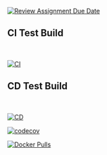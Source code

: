 [![Review Assignment Due Date](https://classroom.github.com/assets/deadline-readme-button-22041afd0340ce965d47ae6ef1cefeee28c7c493a6346c4f15d667ab976d596c.svg)](https://classroom.github.com/a/t1er-CAW)




<!-- Build & Deploy -->
<h2>CI Test Build</h2>
<br>

[![CI](https://img.shields.io/github/actions/workflow/status/FontysVenlo/esd-workshop-ci-cd_esde_jannes_elias/CI.yml?branch=main)](https://github.com/FontysVenlo/esd-workshop-ci-cd_esde_jannes_elias/actions/workflows/CI.yml)
<br>
<h2>CD Test Build</h2>
<br>

[![CD](https://img.shields.io/github/actions/workflow/status/FontysVenlo/esd-workshop-ci-cd_esde_jannes_elias/CD.yml?branch=main)](https://github.com/FontysVenlo/esd-workshop-ci-cd_esde_jannes_elias/actions/workflows/CD.yml)
<br>


<!-- Coverage (Codecov) – will turn green once Codecov is set below -->
[![codecov](https://codecov.io/gh/FontysVenlo/esd-workshop-ci-cd_esde_jannes_elias/branch/main/graph/badge.svg)](https://codecov.io/gh/FontysVenlo/esd-workshop-ci-cd_esde_jannes_elias)

<!-- Docker pulls (optional) -->
[![Docker Pulls](https://img.shields.io/docker/pulls/ellimen/esd)](https://hub.docker.com/r/ellimen/esd)
